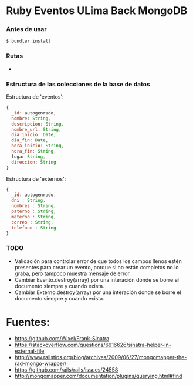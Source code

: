 # Ruby Eventos ULima Back MongoDB

### Antes de usar

    $ bundler install

### Rutas

+

### Estructura de las colecciones de la base de datos

Estructura de 'eventos':

```javascript
{
  _id: autogenrado,
  nombre: String,
  descripcion: String,
  nombre_url: String,
  dia_inicio: Date,
  dia_fin: Date,
  hora_inicio: String,
  hora_fin: String,
  lugar String,
  direccion: String
}
```

Estructura de 'externos':

```javascript
{
  _id: autogenrado,
  dni : String,
  nombres : String,
  paterno : String,
  materno : String,
  correo : String,
  telefono : String
}
```

### TODO

+ Validación para controlar error de que todos los campos llenos estén presentes para crear un evento, porque si no están completos no lo graba, pero tampoco muestra mensaje de error.
+ Cambiar Evento.destroy(array) por una interación donde se borre el documento siempre y cuando exista.
+ Cambiar Externo.destroy(array) por una interación donde se borre el documento siempre y cuando exista.

# Fuentes:

+ https://github.com/Wixel/Frank-Sinatra
+ https://stackoverflow.com/questions/6916626/sinatra-helper-in-external-file
+ http://www.railstips.org/blog/archives/2009/06/27/mongomapper-the-rad-mongo-wrapper/
+ https://github.com/rails/rails/issues/24558
+ http://mongomapper.com/documentation/plugins/querying.html#find
